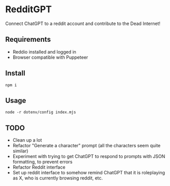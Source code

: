 # RedditGPT
Connect ChatGPT to a reddit account and contribute to the Dead Internet!

## Requirements
 - Reddio installed and logged in
 - Browser compatible with Puppeteer

## Install
`npm i`

## Usage
`node -r dotenv/config index.mjs`

## TODO
 - Clean up a lot
 - Refactor "Generate a character" prompt (all the characters seem quite similar)
 - Experiment with trying to get ChatGPT to respond to prompts with JSON formatting, to prevent errors
 - Refactor Reddit interface
 - Set up reddit interface to somehow remind ChatGPT that it is roleplaying as X, who is currently browsing reddit, etc.
